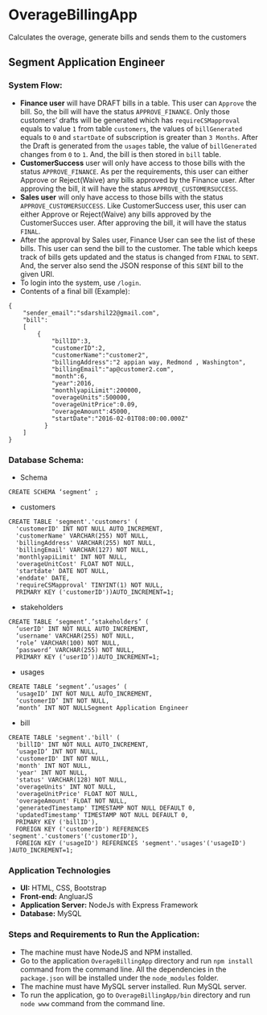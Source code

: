 # OverageBillingApp
Calculates the overage, generate bills and sends them to the customers

## Segment Application Engineer
### System Flow:
* **Finance user** will have DRAFT bills in a table. This user can `Approve` the bill. So, the bill will have the status `APPROVE_FINANCE`. Only those customers’ drafts will be generated which has `requireCSMapproval` equals to value `1` from table `customers`, the values of `billGenerated` equals to `0` and `startDate` of subscription is greater than `3 Months`. After the Draft is generated from the `usages` table, the value of `billGenerated` changes from `0` to `1`. And, the bill is then stored in `bill` table.
* **CustomerSuccess** user will only have access to those bills with the status `APPROVE_FINANCE`. As per the requirements, this user can either Approve or Reject(Waive) any bills approved by the Finance user. After approving the bill, it will have the status `APPROVE_CUSTOMERSUCCESS`.
* **Sales user** will only have access to those bills with the status `APPROVE_CUSTOMERSUCCESS`. Like CustomerSuccess user, this user can either Approve or Reject(Waive) any bills approved by the CustomerSucces user. After approving the bill, it will have the status `FINAL`.
* After the approval by Sales user, Finance User can see the list of these bills. This user can send the bill to the customer. The table which keeps track of bills gets updated and the status is changed from `FINAL` to `SENT`. And, the server also send the JSON response of this `SENT` bill to the given URI.
* To login into the system, use `/login`.
* Contents of a final bill (Example):
```
{
    "sender_email":"sdarshil22@gmail.com",
    "bill":
    [
        {
            "billID":3,
            "customerID":2,
            "customerName":"customer2",
            "billingAddress":"2 appian way, Redmond , Washington",
            "billingEmail":"ap@customer2.com",
            "month":6,
            "year":2016,
            "monthlyapiLimit":200000,
            "overageUnits":500000,
            "overageUnitPrice":0.09,
            "overageAmount":45000,
            "startDate":"2016-02-01T08:00:00.000Z"
          }
    ]
}
```

### Database Schema:
* Schema
```
CREATE SCHEMA ‘segment’ ;
```

* customers
```
CREATE TABLE 'segment'.'customers' (
  'customerID' INT NOT NULL AUTO_INCREMENT,
  'customerName' VARCHAR(255) NOT NULL,
  'billingAddress' VARCHAR(255) NOT NULL,
  'billingEmail' VARCHAR(127) NOT NULL,
  'monthlyapiLimit' INT NOT NULL,
  'overageUnitCost' FLOAT NOT NULL,
  'startdate' DATE NOT NULL,
  'enddate' DATE,
  'requireCSMapproval' TINYINT(1) NOT NULL,
  PRIMARY KEY ('customerID'))AUTO_INCREMENT=1;
```

* stakeholders
```
CREATE TABLE ‘segment’.’stakeholders’ (
  ‘userID' INT NOT NULL AUTO_INCREMENT,
  ‘username' VARCHAR(255) NOT NULL,
  ‘role’ VARCHAR(100) NOT NULL,
  ‘password’ VARCHAR(255) NOT NULL,
  PRIMARY KEY (‘userID’))AUTO_INCREMENT=1;
```

* usages
```
CREATE TABLE ‘segment’.’usages’ (
  ‘usageID’ INT NOT NULL AUTO_INCREMENT,
  ‘customerID’ INT NOT NULL,
  ‘month’ INT NOT NULLSegment Application Engineer
```

* bill
```
CREATE TABLE 'segment'.'bill' (
  'billID' INT NOT NULL AUTO_INCREMENT,
  ‘usageID’ INT NOT NULL,
  'customerID' INT NOT NULL,
  'month' INT NOT NULL,
  'year' INT NOT NULL,
  'status' VARCHAR(128) NOT NULL,
  'overageUnits' INT NOT NULL,
  'overageUnitPrice' FLOAT NOT NULL,
  'overageAmount' FLOAT NOT NULL,
  'generatedTimestamp' TIMESTAMP NOT NULL DEFAULT 0,
  'updatedTimestamp' TIMESTAMP NOT NULL DEFAULT 0,
  PRIMARY KEY ('billID'),
  FOREIGN KEY ('customerID') REFERENCES 'segment'.'customers'('customerID'),
  FOREIGN KEY ('usageID') REFERENCES 'segment'.'usages'('usageID')
)AUTO_INCREMENT=1;
```

### Application Technologies

* **UI:** HTML, CSS, Bootstrap
* **Front-end:** AngluarJS
* **Application Server:** NodeJs with Express Framework
* **Database:** MySQL


### Steps and Requirements to Run the Application:
  
* The machine must have NodeJS and NPM installed.
* Go to the application `OverageBillingApp` directory and run `npm install` command from the command line. All the dependencies in the `package.json` will be installed under the `node_modules` folder.
* The machine must have MySQL server installed. Run MySQL server.
* To run the application, go to `OverageBillingApp/bin` directory and run `node www` command from the command line.
